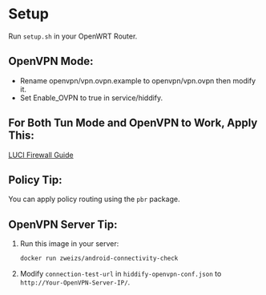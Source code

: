 # Setup
Run `setup.sh` in your OpenWRT Router.

## OpenVPN Mode:
- Rename openvpn/vpn.ovpn.example to openvpn/vpn.ovpn then modify it.
- Set Enable_OVPN to true in service/hiddify.

## For Both Tun Mode and OpenVPN to Work, Apply This:
[LUCI Firewall Guide](https://openwrt.org/docs/guide-user/services/vpn/openvpn/client-luci#b_with_openwrt_1907_alternative_to_the_above_step_41)

## Policy Tip:
You can apply policy routing using the `pbr` package.

## OpenVPN Server Tip:

1. Run this image in your server:
   ```sh
   docker run zweizs/android-connectivity-check
   ```

2. Modify `connection-test-url` in `hiddify-openvpn-conf.json` to `http://Your-OpenVPN-Server-IP/`.